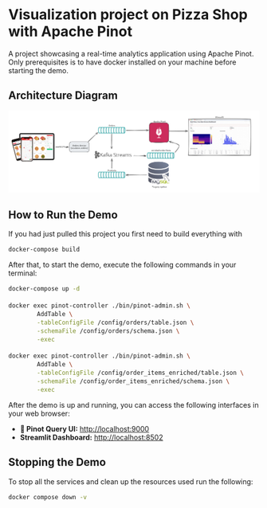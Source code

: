 # Visualization project on Pizza Shop with Apache Pinot

A project showcasing a real-time analytics application using Apache Pinot. <br>
Only prerequisites is to have docker installed on your machine before starting the demo.

## Architecture Diagram

![Architecture Diagram](images/archtecture.png)

## How to Run the Demo

If you had just pulled this project you first need to build everything with 

```bash
docker-compose build
```

After that, to start the demo, execute the following commands in your terminal:

```bash
docker-compose up -d

docker exec pinot-controller ./bin/pinot-admin.sh \
		AddTable \
		-tableConfigFile /config/orders/table.json \
		-schemaFile /config/orders/schema.json \
		-exec

docker exec pinot-controller ./bin/pinot-admin.sh \
		AddTable \
		-tableConfigFile /config/order_items_enriched/table.json \
		-schemaFile /config/order_items_enriched/schema.json \
		-exec
```
After the demo is up and running, you can access the following interfaces in your web browser:

- **🍷 Pinot Query UI:** [http://localhost:9000](http://localhost:9000)
- **Streamlit Dashboard:** [http://localhost:8502](http://localhost:8502)

## Stopping the Demo

To stop all the services and clean up the resources used run the following:

```bash
docker compose down -v
```

